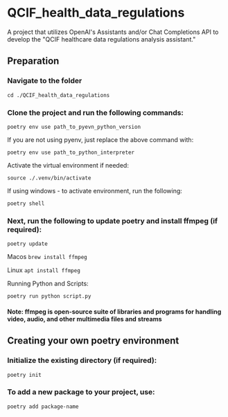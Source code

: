# QCIF_health_data_regulations

A project that utilizes OpenAI's Assistants and/or Chat Completions API to develop the "QCIF healthcare data regulations analysis assistant."


## Preparation
 
### Navigate to the folder

```cd ./QCIF_health_data_regulations```

### Clone the project and run the following commands:

```poetry env use path_to_pyevn_python_version```

If you are not using pyenv, just replace the above command with:

```poetry env use path_to_python_interpreter```

Activate the virtual environment if needed:

```source ./.venv/bin/activate```

If using windows - to activate environment, run the following:

```poetry shell```

### Next, run the following to update poetry and install ffmpeg (if required):

```poetry update```

Macos
```brew install ffmpeg```

Linux
```apt install ffmpeg```

Running Python and Scripts:

```poetry run python script.py```

#### Note: ffmpeg is open-source suite of libraries and programs for handling video, audio, and other multimedia files and streams


## Creating your own poetry environment


### Initialize the existing directory (if required):

```poetry init```


### To add a new package to your project, use:

```poetry add package-name```



